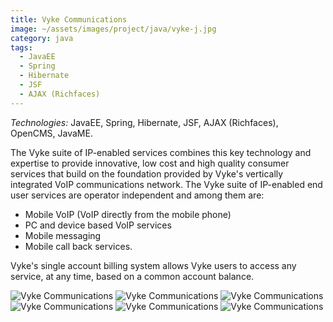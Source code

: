 ```yaml
---
title: Vyke Communications
image: ~/assets/images/project/java/vyke-j.jpg
category: java
tags:
  - JavaEE
  - Spring
  - Hibernate
  - JSF
  - AJAX (Richfaces)
---
```


*Technologies:* JavaEE, Spring, Hibernate, JSF, AJAX (Richfaces), OpenCMS, JavaME.

The Vyke suite of IP-enabled services combines this key technology and expertise to provide innovative, low cost and high quality consumer services that build on the foundation provided by Vyke's vertically integrated VoIP communications network. The Vyke suite of IP-enabled end user services are operator independent and among them are:

* Mobile VoIP (VoIP directly from the mobile phone)
* PC and device based VoIP services
* Mobile messaging
* Mobile call back services.

Vyke's single account billing system allows Vyke users to access any service, at any time, based on a common account balance.

![Vyke Communications](~/assets/images/project/java/Vyke-com-1.jpg)
![Vyke Communications](~/assets/images/project/java/Vyke-com-2.jpg)
![Vyke Communications](~/assets/images/project/java/Vyke-com-3.jpg)
![Vyke Communications](~/assets/images/project/java/Vyke-com-4.jpg)
![Vyke Communications](~/assets/images/project/java/Vyke-com-5.jpg)
![Vyke Communications](~/assets/images/project/java/Vyke-com-6.jpg)

